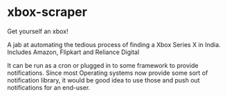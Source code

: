 # xbox-scraper
Get yourself an xbox!

A jab at automating the tedious process of finding a Xbox Series X in India. Includes Amazon, Flipkart and Reliance Digital

It can be run as a cron or plugged in to some framework to provide notifications.
Since most Operating systems now provide some sort of notification library, it would be good idea to use those and push out notifications for an end-user.
